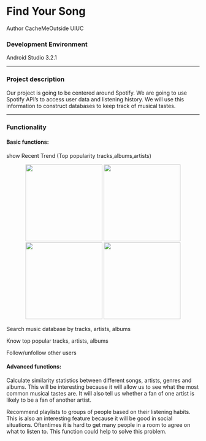 
 # Find Your Song

Author CacheMeOutside UIUC

### Development Environment
Android Studio 3.2.1
****  
### Project description
Our project is going to be centered around Spotify. We are going to use Spotify API’s to access user data and listening history. We will use this information to construct databases to keep track of musical tastes.
****
### Functionality

#### Basic functions:  
show Recent Trend (Top popularity tracks,albums,artists)  

<p align="center">

  <img width="200" src="https://ws3.sinaimg.cn/large/006tNbRwly1fxs0wm22zsj30u01hck10.jpg">
  
  <img width="200" src="https://ws4.sinaimg.cn/large/006tNbRwly1fxs0zfr30gj30u01hc136.jpg">


  <img width="200" src="https://ws4.sinaimg.cn/large/006tNbRwly1fxs0ztgc05j30u01hcgw5.jpg">


  <img width="200" src="https://ws2.sinaimg.cn/large/006tNbRwly1fxs0zwskskj30u01hcteq.jpg">

</p>


Search music database by tracks, artists, albums

Know top popular tracks, artists, albums

Follow/unfollow other users  


#### Advanced functions:

Calculate similarity statistics between different songs, artists, genres and albums. This will be interesting because it will allow us to see what the most common musical tastes are. It will also tell us whether a fan of one artist is likely to be a fan of another artist.



Recommend playlists to groups of people based on their listening habits. This is also an interesting feature because it will be good in social situations. Oftentimes it is hard to get many people in a room to agree on what to listen to. This function could help to solve this problem.
